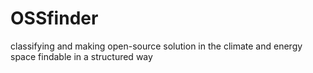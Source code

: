 # OSSfinder
classifying and making open-source solution in the climate and energy space findable in a structured way 
